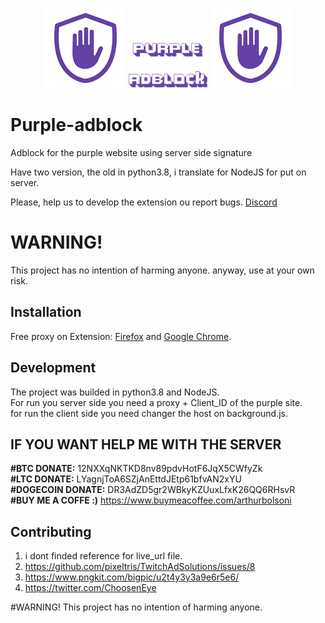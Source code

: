 
<p align="center">
    <img src="images/128-icon.png" alt="Logo" width="128" height="128">
    <img src="images/4d7130701d5c562863da86518dcbee7e.png" alt="Logo" width="128">
    <img src="images/128-icon.png" alt="Logo" width="128" height="128">
</p>

# Purple-adblock
Adblock for the purple website using server side signature

Have two version, the old in python3.8, i translate for NodeJS for put on server.

Please, help us to develop the extension ou report bugs. [Discord](https://discord.gg/WuV9ECeB)

# WARNING!
This project has no intention of harming anyone.
anyway, use at your own risk.


## Installation

Free proxy on Extension: [Firefox](https://addons.mozilla.org/pt-BR/firefox/addon/purpleadblock/) and [Google Chrome](https://chrome.google.com/webstore/detail/).

## Development
The project was builded in python3.8 and NodeJS. <br>
For run you server side you need a proxy + Client_ID of the purple site. <br>
for run the client side you need changer the host on background.js.

## IF YOU WANT HELP ME WITH THE SERVER

**#BTC DONATE:** 12NXXqNKTKD8nv89pdvHotF6JqX5CWfyZk <br>
**#LTC DONATE:** LYagnjToA6SZjAnEttdJEtp61bfvAN2xYU <br>
**#DOGECOIN DONATE:** DR3AdZD5gr2WBkyKZUuxLfxK26QQ6RHsvR <br>
**#BUY ME A COFFE :)** https://www.buymeacoffee.com/arthurbolsoni

## Contributing

1. i dont finded reference for live_url file.
2. https://github.com/pixeltris/TwitchAdSolutions/issues/8
3. https://www.pngkit.com/bigpic/u2t4y3y3a9e6r5e6/
4. https://twitter.com/ChoosenEye

#WARNING!
This project has no intention of harming anyone. 
